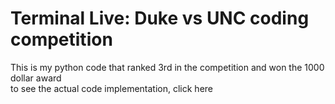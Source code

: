 # Terminal Live: Duke vs UNC coding competition

This is my python code that ranked 3rd in the competition and won the 1000 dollar award <br>
to see the actual code implementation, click here <a href="https://github.com/Evansun0622/Ternimal-Live-AI-Coding-Competition/blob/master/algo_strategy.py">
